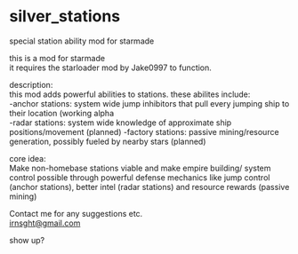 # silver_stations
special station ability mod for starmade

this is a mod for starmade  
it requires the starloader mod by Jake0997 to function.

description:  
this mod adds powerful abilities to stations. these abilites include:   
-anchor stations: system wide jump inhibitors that pull every jumping ship to their location (working alpha  
-radar stations: system wide knowledge of approximate ship positions/movement  (planned)
-factory stations: passive mining/resource generation, possibly fueled by nearby stars (planned)
  
 core idea:  
 Make non-homebase stations viable and make empire building/ system control possible through powerful defense mechanics like jump control (anchor stations), better intel (radar stations) and resource rewards (passive mining)
 
   
Contact me for any suggestions etc.  
irnsght@gmail.com

show up?